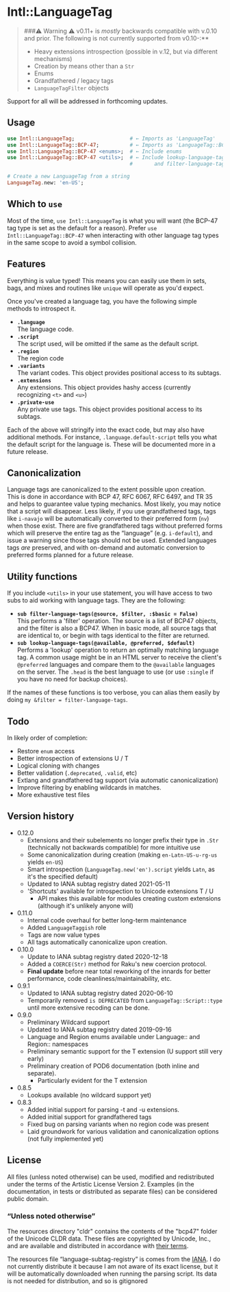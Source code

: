 # Intl::LanguageTag

> ###⚠︎ Warning ⚠︎ 
> v0.11+ is *mostly* backwards compatible with v.0.10 and prior.  The following is not currently supported from v0.10-:**
>  * Heavy extensions introspection (possible in v.12, but via different mechanisms)
>  * Creation by means other than a `Str`
>  * Enums
>  * Grandfathered / legacy tags
>  * `LanguageTagFilter` objects
  
Support for all will be addressed in forthcoming updates.

## Usage

```raku
use Intl::LanguageTag;                  # ← Imports as 'LanguageTag'
use Intl::LanguageTag::BCP-47;          # ← Imports as 'LanguageTag::BCP-47'
use Intl::LanguageTag::BCP-47 <enums>;  # ← Include enums
use Intl::LanguageTag::BCP-47 <utils>;  # ← Include lookup-language-tags
                                        #       and filter-language-tags subs

# Create a new LanguageTag from a string
LanguageTag.new: 'en-US';
```

## Which to `use`
Most of the time, `use Intl::LanguageTag` is what you will want (the BCP-47 tag type is set as the default for a reason).
Prefer `use Intl::LanguageTag::BCP-47` when interacting with other language tag types in the same scope to avoid a symbol collision.

## Features

Everything is value typed!  This means you can easily use them in sets, bags, and mixes and routines like `unique` will operate as you'd expect.

Once you've created a language tag, you have the following simple methods to introspect it.

  * **`.language`**  
  The language code.
  * **`.script`**  
  The script used, will be omitted if the same as the default script.
  * **`.region`**  
  The region code
  * **`.variants`**  
  The variant codes. This object provides positional access to its subtags.
  * **`.extensions`**  
  Any extensions.  This object provides hashy access (currently recognizing `<t>` and `<u>`)
  * **`.private-use`**  
  Any private use tags. This object provides positional access to its subtags.
  
Each of the above will stringify into the exact code, but may also have additional methods.
For instance, `.language.default-script` tells you what the default script for the language is.
These will be documented more in a future release.

## Canonicalization

Language tags are canonicalized to the extent possible upon creation.  
This is done in accordance with BCP 47, RFC 6067, RFC 6497, and TR 35 and helps to guarantee value typing mechanics.
Most likely, you may notice that a script will disappear.
Less likely, if you use grandfathered tags, tags like `i-navajo` will be automatically converted to their preferred form (`nv`) when those exist.
There are five grandfathered tags without preferred forms which will preserve the entire tag as the “language” (e.g. `i-default`), and issue a warning since those tags should not be used.
Extended languages tags *are* preserved, and with on-demand and automatic conversion to preferred forms planned for a future release.

## Utility functions

If you include `<utils>` in your use statement, you will have access to two subs to aid working with language tags.
They are the following:

 * **`sub filter-language-tags(@source, $filter, :$basic = False)`**  
 This performs a 'filter' operation.  The source is a list of BCP47 objects, and the filter is also a BCP47. 
 When in basic mode, all source tags that are identical to, or begin with tags identical to the filter are returned.
 * **`sub lookup-language-tags(@available, @preferred, $default)`**  
 Performs a 'lookup' operation to return an optimally matching language tag. 
 A common usage might be in an HTML server to receive the client's `@preferred` languages and compare them
 to the `@available` languages on the server.  The `.head` is the best language to use (or use `:single` if you have no need for backup choices).
 
If the names of these functions is too verbose, you can alias them easily by doing `my &filter = filter-language-tags`.

## Todo

In likely order of completion:

  * Restore `enum` access
  * Better introspection of extensions U / T
  * Logical cloning with changes
  * Better validation (`.deprecated`, `.valid`, etc)
  * Extlang and grandfathered tag support (via automatic canonicalization)
  * Improve filtering by enabling wildcards in matches.
  * More exhaustive test files

## Version history
- 0.12.0
  - Extensions and their subelements no longer prefix their type in `.Str` (technically not backwards compatible) for more intuitive use
  - Some canonicalization during creation (making `en-Latn-US-u-rg-us` yields `en-US`)
  - Smart introspection (`LanguageTag.new('en').script` yields `Latn`, as it's the specified default)
  - Updated to IANA subtag registry dated 2021-05-11
  - 'Shortcuts' available for introspection to Unicode extensions T / U
    - API makes this available for modules creating custom extensions (although it's unlikely anyone will)
- 0.11.0
  - Internal code overhaul for better long-term maintenance
  - Added `LanguageTaggish` role
  - Tags are now value types 
  - All tags automatically canonicalize upon creation.
- 0.10.0
  - Update to IANA subtag registry dated 2020-12-18
  - Added a `COERCE(Str)` method for Raku's new coercion protocol.
  - **Final update** before near total reworking of the innards for better performance, code cleanliness/maintainability, etc.
- 0.9.1
  - Updated to IANA subtag registry dated 2020-06-10
  - Temporarily removed `is DEPRECATED` from `LanguageTag::Script::type` until more extensive recoding can be done.
- 0.9.0
  - Preliminary Wildcard support
  - Updated to IANA subtag registry dated 2019-09-16
  - Language and Region enums available under Language:: and Region:: namespaces
  - Preliminary semantic support for the T extension (U support still very early)
  - Preliminary creation of POD6 documentation (both inline and separate).
    - Particularly evident for the T extension
- 0.8.5
  - Lookups available (no wildcard support yet)
- 0.8.3
   - Added initial support for parsing -t and -u extensions.
   - Added initial support for grandfathered tags
   - Fixed bug on parsing variants when no region code was present
   - Laid groundwork for various validation and canonicalization options (not fully implemented yet)

## License

All files (unless noted otherwise) can be used, modified and redistributed
under the terms of the Artistic License Version 2. Examples (in the
documentation, in tests or distributed as separate files) can be considered
public domain.

### “Unless noted otherwise”

The resources directory "cldr" contains the contents of the "bcp47" folder
of the Unicode CLDR data.  These files are copyrighted by Unicode, Inc., and
are available and distributed in accordance with
[their terms](http://www.unicode.org/copyright.html).

The resources file “language-subtag-registry” is comes from the
[IANA](https://www.iana.org/assignments/language-subtag-registry).  I do not
currently distribute it because I am not aware of its exact license, but it 
will be automatically downloaded when running the parsing script.  Its data
is not needed for distribution, and so is gitignored
